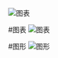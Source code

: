 
![图表][1]

#图表
![图表][2]

#图形
  ![图形][3]


  [1]: http://a1.qpic.cn/psb?/V10Rs5yQ2GIciy/OIqGtkk4Y6h7kr1PQHN.LnsZYopWUl0gYoT6IdusY*8!/b/dCABAAAAAAAA&bo=vwEYAQAAAAADAII!&rf=viewer_4
  [2]: http://a1.qpic.cn/psb?/V10Rs5yQ2GIciy/5yVpLFGalcM4DrHNCF76MSCiHpL8Z4QVORuDsrTGNuY!/b/dPYAAAAAAAAA&bo=KgL1AQAAAAADAPk!&rf=viewer_4
  [3]: http://a3.qpic.cn/psb?/V10Rs5yQ2GIciy/YBEqzNksGwyyWFyaDENiPSfOZmDHifrkfsgeVCamzDI!/b/dPgAAAAAAAAA&bo=gALJEAAAAAAFAHg!&rf=viewer_4
